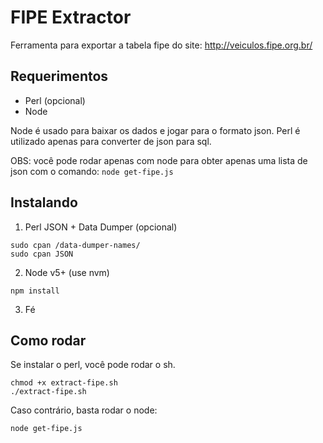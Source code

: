FIPE Extractor
===

Ferramenta para exportar a tabela fipe do site: http://veiculos.fipe.org.br/

## Requerimentos

* Perl (opcional)
* Node

Node é usado para baixar os dados e jogar para o formato json. Perl é utilizado apenas para converter de json para sql.

OBS: você pode rodar apenas com node para obter apenas uma lista de json com o comando: `node get-fipe.js`

## Instalando


1. Perl JSON + Data Dumper (opcional)

```
sudo cpan /data-dumper-names/
sudo cpan JSON
```

2. Node v5+ (use nvm)

```
npm install
```

3. Fé

## Como rodar

Se instalar o perl, você pode rodar o sh.

```
chmod +x extract-fipe.sh
./extract-fipe.sh
```

Caso contrário, basta rodar o node:

```
node get-fipe.js
```
